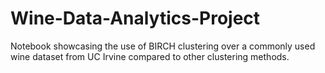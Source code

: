 # Wine-Data-Analytics-Project
Notebook showcasing the use of BIRCH clustering over a commonly used wine dataset from UC Irvine compared to other clustering methods.
